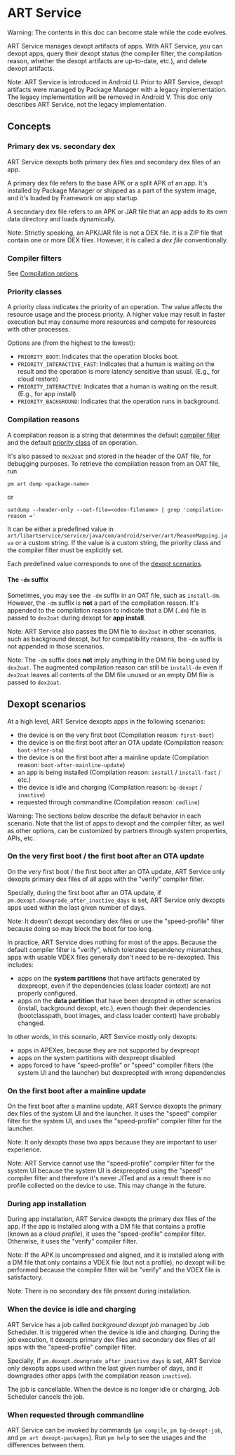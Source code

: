 # ART Service

Warning: The contents in this doc can become stale while the code evolves.

ART Service manages dexopt artifacts of apps. With ART Service, you can dexopt
apps, query their dexopt status (the compiler filter, the compilation reason,
whether the dexopt artifacts are up-to-date, etc.), and delete dexopt artifacts.

Note: ART Service is introduced in Android U. Prior to ART Service, dexopt
artifacts were managed by Package Manager with a legacy implementation. The
legacy implementation will be removed in Android V. This doc only describes
ART Service, not the legacy implementation.

## Concepts

### Primary dex vs. secondary dex

ART Service dexopts both primary dex files and secondary dex files of an app.

A primary dex file refers to the base APK or a split APK of an app. It's
installed by Package Manager or shipped as a part of the system image, and it's
loaded by Framework on app startup.

A secondary dex file refers to an APK or JAR file that an app adds to its own
data directory and loads dynamically.

Note: Strictly speaking, an APK/JAR file is not a DEX file. It is a ZIP file
that contain one or more DEX files. However, it is called a *dex file*
conventionally.

### Compiler filters

See
[Compilation options](https://source.android.com/docs/core/runtime/configure#compilation_options).

### Priority classes

A priority class indicates the priority of an operation. The value affects the
resource usage and the process priority. A higher value may result in faster
execution but may consume more resources and compete for resources with other
processes.

Options are (from the highest to the lowest):

-   `PRIORITY_BOOT`: Indicates that the operation blocks boot.
-   `PRIORITY_INTERACTIVE_FAST`: Indicates that a human is waiting on the result
    and the operation is more latency sensitive than usual. (E.g., for cloud
    restore)
-   `PRIORITY_INTERACTIVE`: Indicates that a human is waiting on the result.
    (E.g., for app install)
-   `PRIORITY_BACKGROUND`: Indicates that the operation runs in background.

### Compilation reasons

A compilation reason is a string that determines the default
[compiler filter](#compiler-filters) and the default
[priority class](#priority-classes) of an operation.

It's also passed to `dex2oat` and stored in the header of the OAT file, for
debugging purposes. To retrieve the compilation reason from an OAT file, run

```
pm art dump <package-name>
```

or

```
oatdump --header-only --oat-file=<odex-filename> | grep 'compilation-reason ='
```

It can be either a predefined value in
`art/libartservice/service/java/com/android/server/art/ReasonMapping.java`
or a custom string. If the value is a custom string, the priority class and the
compiler filter must be explicitly set.

Each predefined value corresponds to one of the
[dexopt scenarios](#dexopt-scenarios).

#### The `-dm` suffix

Sometimes, you may see the `-dm` suffix in an OAT file, such as `install-dm`.
However, the `-dm` suffix is **not** a part of the compilation reason. It's
appended to the compilation reason to indicate that a DM (`.dm`) file is passed
to `dex2oat` during dexopt for **app install**.

Note: ART Service also passes the DM file to `dex2oat` in other scenarios, such
as background dexopt, but for compatibility reasons, the `-dm` suffix is not
appended in those scenarios.

Note: The `-dm` suffix does **not** imply anything in the DM file being used by
`dex2oat`. The augmented compilation reason can still be `install-dm` even if
`dex2oat` leaves all contents of the DM file unused or an empty DM file is
passed to `dex2oat`.

## Dexopt scenarios

At a high level, ART Service dexopts apps in the following scenarios:

-   the device is on the very first boot (Compilation reason: `first-boot`)
-   the device is on the first boot after an OTA update (Compilation reason:
    `boot-after-ota`)
-   the device is on the first boot after a mainline update (Compilation reason:
    `boot-after-mainline-update`)
-   an app is being installed (Compilation reason: `install` / `install-fast`
    / etc.)
-   the device is idle and charging (Compilation reason: `bg-dexopt` /
    `inactive`)
-   requested through commandline (Compilation reason: `cmdline`)

Warning: The sections below describe the default behavior in each scenario. Note
that the list of apps to dexopt and the compiler filter, as well as other
options, can be customized by partners through system properties, APIs, etc.

### On the very first boot / the first boot after an OTA update

On the very first boot / the first boot after an OTA update, ART Service only
dexopts primary dex files of all apps with the "verify" compiler filter.

Specially, during the first boot after an OTA update, if
`pm.dexopt.downgrade_after_inactive_days` is set, ART Service only dexopts apps
used within the last given number of days.

Note: It doesn't dexopt secondary dex files or use the "speed-profile" filter
because doing so may block the boot for too long.

In practice, ART Service does nothing for most of the apps. Because the default
compiler filter is "verify", which tolerates dependency mismatches, apps with
usable VDEX files generally don't need to be re-dexopted. This includes:

-   apps on the **system partitions** that have artifacts generated by
    dexpreopt, even if the dependencies (class loader context) are not properly
    configured.
-   apps on the **data partition** that have been dexopted in other scenarios
    (install, background dexopt, etc.), even though their dependencies
    (bootclasspath, boot images, and class loader context) have probably
    changed.

In other words, in this scenario, ART Service mostly only dexopts:

- apps in APEXes, because they are not supported by dexpreopt
- apps on the system partitions with dexpreopt disabled
- apps forced to have "speed-profile" or "speed" compiler filters (the system UI
  and the launcher) but dexpreopted with wrong dependencies

### On the first boot after a mainline update

On the first boot after a mainline update, ART Service dexopts the primary dex
files of the system UI and the launcher. It uses the "speed" compiler filter for
the system UI, and uses the "speed-profile" compiler filter for the launcher.

Note: It only dexopts those two apps because they are important to user
experience.

Note: ART Service cannot use the "speed-profile" compiler filter for the system
UI because the system UI is dexpreopted using the "speed" compiler filter and
therefore it's never JITed and as a result there is no profile collected on the
device to use. This may change in the future.

### During app installation

During app installation, ART Service dexopts the primary dex files of the app.
If the app is installed along with a DM file that contains a profile (known as a
*cloud profile*), it uses the "speed-profile" compiler filter. Otherwise, it
uses the "verify" compiler filter.

Note: If the APK is uncompressed and aligned, and it is installed along with a
DM file that only contains a VDEX file (but not a profile), no dexopt will be
performed because the compiler filter will be "verify" and the VDEX file is
satisfactory.

Note: There is no secondary dex file present during installation.

### When the device is idle and charging

ART Service has a job called *background dexopt job* managed by Job Scheduler.
It is triggered when the device is idle and charging. During the job execution,
it dexopts primary dex files and secondary dex files of all apps with the
"speed-profile" compiler filter.

Specially, if `pm.dexopt.downgrade_after_inactive_days` is set, ART Service only
dexopts apps used within the last given number of days, and it downgrades other
apps (with the compilation reason `inactive`).

The job is cancellable. When the device is no longer idle or charging, Job
Scheduler cancels the job.

### When requested through commandline

ART Service can be invoked by commands (`pm compile`, `pm bg-dexopt-job`, and
`pm art dexopt-packages`). Run `pm help` to see the usages and the differences
between them.

